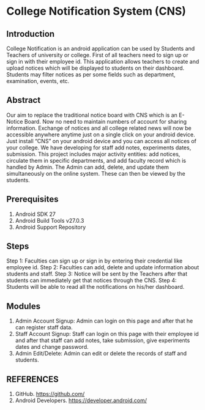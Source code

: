 # College Notification System (CNS)

## Introduction
College Notification is an android application can be used by Students and Teachers of university or college. First of all teachers need to sign up or sign in with their employee id. This application allows teachers to create and upload notices which will be displayed to students on their dashboard. Students may filter notices as per some fields such as department, examination, events, etc. 

## Abstract
Our aim to replace the traditional notice board with CNS which is an E-Notice Board. Now no need to maintain numbers of account for sharing information. Exchange of notices and all college related news will now be accessible anywhere anytime just on a single click on your android device. Just install “CNS” on your android device and you can access all notices of your college. We have developing for staff add notes, experiments dates, submission. This project includes major activity entities: add notices, circulate them in specific departments, and add faculty record which is handled by Admin. The Admin can add, delete, and update them simultaneously on the online system. These can then be viewed by the students.

## Prerequisites
1.  Android SDK 27
2.  Android Build Tools v27.0.3
3.  Android Support Repository

## Steps
Step 1: Faculties can sign up or sign in by entering their credential like employee id. 
Step 2: Faculties can add, delete and update information about students and staff.
Step 3: Notice will be sent by the Teachers after that students can immediately get that notices through the CNS.
Step 4: Students will be able to read all the notifications on his/her dashboard.

## Modules 
1.  Admin Account Signup: Admin can login on this page and after that he can register staff data.
2.  Staff Account Signup: Staff can login on this page with their employee id and after that staff can add notes, take submission, give       experiments dates and change password.
3.  Admin Edit/Delete: Admin can edit or delete the records of staff and students.

## REFERENCES
1. GitHub.  https://github.com/
2. Android Developers. https://developer.android.com/



 
